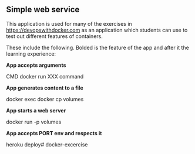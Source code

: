 ## Simple web service ##

This application is used for many of the exercises in https://devopswithdocker.com as an application which students can use to test out different features of containers.

These include the following. Bolded is the feature of the app and after it the learning experience:

**App accepts arguments**

CMD
docker run XXX command

**App generates content to a file**

docker exec
docker cp
volumes

**App starts a web server**

docker run -p
volumes 

**App accepts PORT env and respects it**

heroku deploy#   d o c k e r - e x c e r c i s e  
 